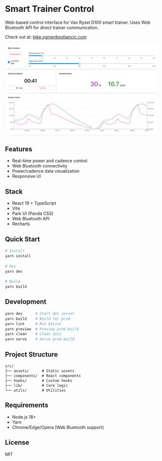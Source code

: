 # Smart Trainer Control

Web-based control interface for Van Rysel D100 smart trainer. Uses Web Bluetooth API for direct trainer communication.

Check out at: [bike.ognjenbostjancic.com](https://bike.ognjenbostjancic.com)

![Smart Trainer Control Screenshot](public/screenshot.png)

## Features

- Real-time power and cadence control
- Web Bluetooth connectivity
- Power/cadence data visualization
- Responsive UI

## Stack

- React 19 + TypeScript
- Vite
- Park UI (Panda CSS)
- Web Bluetooth API
- Recharts

## Quick Start

```bash
# Install
yarn install

# Dev
yarn dev

# Build
yarn build
```

## Development

```bash
yarn dev      # Start dev server
yarn build    # Build for prod
yarn lint     # Run ESLint
yarn preview  # Preview prod build
yarn clean    # Clean dist
yarn serve    # Serve prod build
```

## Project Structure

```
src/
├── assets/      # Static assets
├── components/  # React components
├── hooks/       # Custom hooks
├── lib/         # Core logic
└── utils/       # Utilities
```

## Requirements

- Node.js 18+
- Yarn
- Chrome/Edge/Opera (Web Bluetooth support)

## License

MIT
